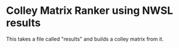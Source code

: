 # Colley Matrix Ranker using NWSL results
This takes a file called "results" and builds a colley matrix from it. 
